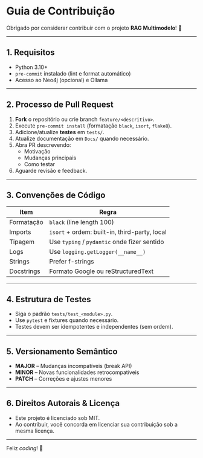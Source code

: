 # Guia de Contribuição

Obrigado por considerar contribuir com o projeto **RAG Multimodelo**! 🚀

---

## 1. Requisitos

* Python 3.10+
* `pre-commit` instalado (lint e format automático)
* Acesso ao Neo4j (opcional) e Ollama

---

## 2. Processo de Pull Request

1. **Fork** o repositório ou crie branch `feature/<descritivo>`.
2. Execute `pre-commit install` (formatação `black`, `isort`, `flake8`).
3. Adicione/atualize **testes** em `tests/`.
4. Atualize documentação em `Docs/` quando necessário.
5. Abra PR descrevendo:
   * Motivação
   * Mudanças principais
   * Como testar
6. Aguarde revisão e feedback.

---

## 3. Convenções de Código

| Item | Regra |
|------|-------|
| Formatação | `black` (line length 100) |
| Imports | `isort` + ordem: built-in, third-party, local |
| Tipagem | Use `typing` / `pydantic` onde fizer sentido |
| Logs | Use `logging.getLogger(__name__)` |
| Strings | Prefer f-strings |
| Docstrings | Formato Google ou reStructuredText |

---

## 4. Estrutura de Testes

* Siga o padrão `tests/test_<module>.py`.
* Use `pytest` e fixtures quando necessário.
* Testes devem ser idempotentes e independentes (sem ordem).

---

## 5. Versionamento Semântico

* **MAJOR** – Mudanças incompatíveis (break API)
* **MINOR** – Novas funcionalidades retrocompatíveis
* **PATCH** – Correções e ajustes menores

---

## 6. Direitos Autorais & Licença

* Este projeto é licenciado sob MIT.
* Ao contribuir, você concorda em licenciar sua contribuição sob a mesma licença.

---

Feliz _coding_! 💙 
